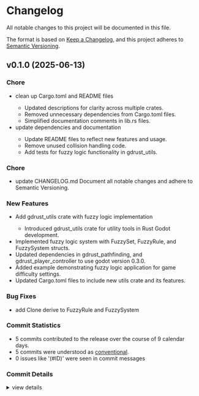 # Changelog

All notable changes to this project will be documented in this file.

The format is based on [Keep a Changelog](https://keepachangelog.com/en/1.0.0/),
and this project adheres to [Semantic Versioning](https://semver.org/spec/v2.0.0.html).

## v0.1.0 (2025-06-13)

<csr-id-d476dd1593b1f5ecc9c0efd5d8782b9ffeb6a814/>
<csr-id-9b0ad5f0fab90c1ead29b50ebf5e61cfbc69c48c/>

### Chore

 - <csr-id-d476dd1593b1f5ecc9c0efd5d8782b9ffeb6a814/> clean up Cargo.toml and README files
   - Updated descriptions for clarity across multiple crates.
   - Removed unnecessary dependencies from Cargo.toml files.
   - Simplified documentation comments in lib.rs files.
 - <csr-id-9b0ad5f0fab90c1ead29b50ebf5e61cfbc69c48c/> update dependencies and documentation
   - Update README files to reflect new features and usage.
   - Remove unused collision handling code.
   - Add tests for fuzzy logic functionality in gdrust_utils.

### Chore

 - <csr-id-ac630880fc0caf882f8b3c45a9976dfddf29a368/> update CHANGELOG.md
   Document all notable changes and adhere to Semantic Versioning.

### New Features

 - <csr-id-501ca3b639db0954ee8e09ca80110e105e81802b/> Add gdrust_utils crate with fuzzy logic implementation
   - Introduced gdrust_utils crate for utility tools in Rust Godot development.
- Implemented fuzzy logic system with FuzzySet, FuzzyRule, and FuzzySystem structs.
- Updated dependencies in gdrust_pathfinding, and gdrust_player_controller to use godot version 0.3.0.
- Added example demonstrating fuzzy logic application for game difficulty settings.
- Updated Cargo.toml files to include new utils crate and its features.

### Bug Fixes

 - <csr-id-ea73c68841ddd26b57b77b023e73a7cae9678be1/> add Clone derive to FuzzyRule and FuzzySystem

### Commit Statistics

<csr-read-only-do-not-edit/>

 - 5 commits contributed to the release over the course of 9 calendar days.
 - 5 commits were understood as [conventional](https://www.conventionalcommits.org).
 - 0 issues like '(#ID)' were seen in commit messages

### Commit Details

<csr-read-only-do-not-edit/>

<details><summary>view details</summary>

 * **Uncategorized**
    - Update CHANGELOG.md ([`ac63088`](https://github.com/robotnik-dev/gdrust_kit/commit/ac630880fc0caf882f8b3c45a9976dfddf29a368))
    - Clean up Cargo.toml and README files ([`d476dd1`](https://github.com/robotnik-dev/gdrust_kit/commit/d476dd1593b1f5ecc9c0efd5d8782b9ffeb6a814))
    - Update dependencies and documentation ([`9b0ad5f`](https://github.com/robotnik-dev/gdrust_kit/commit/9b0ad5f0fab90c1ead29b50ebf5e61cfbc69c48c))
    - Add Clone derive to FuzzyRule and FuzzySystem ([`ea73c68`](https://github.com/robotnik-dev/gdrust_kit/commit/ea73c68841ddd26b57b77b023e73a7cae9678be1))
    - Add gdrust_utils crate with fuzzy logic implementation ([`501ca3b`](https://github.com/robotnik-dev/gdrust_kit/commit/501ca3b639db0954ee8e09ca80110e105e81802b))
</details>

